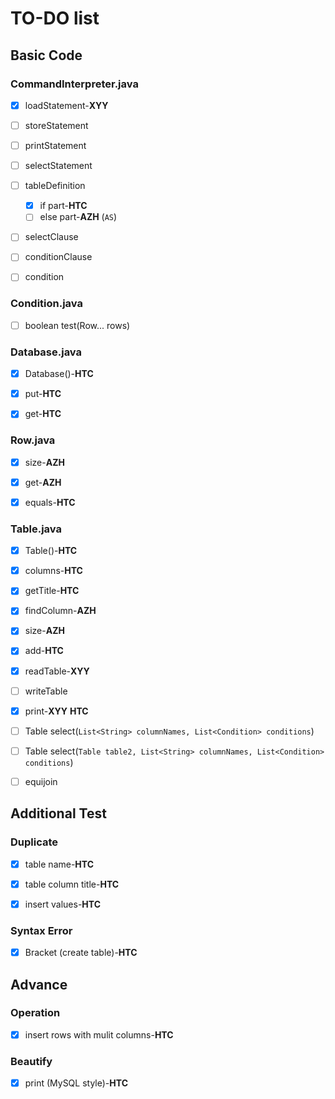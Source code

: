 # TO-DO list

## Basic Code

### CommandInterpreter.java

- [x] loadStatement-**XYY**

- [ ] storeStatement

- [ ] printStatement

- [ ] selectStatement

- [ ] tableDefinition  
	- [x] if part-**HTC**
	- [ ] else part-**AZH** (`AS`)

- [ ] selectClause

- [ ] conditionClause

- [ ] condition

### Condition.java

- [ ] boolean test(Row... rows)

### Database.java

- [x] Database()-**HTC**

- [x] put-**HTC**

- [x] get-**HTC**

### Row.java

- [x] size-**AZH**

- [x] get-**AZH**

- [x] equals-**HTC**

### Table.java

- [x] Table()-**HTC**

- [x] columns-**HTC**

- [x] getTitle-**HTC**

- [x] findColumn-**AZH**

- [x] size-**AZH**

- [x] add-**HTC** 

- [x] readTable-**XYY**

- [ ] writeTable

- [x] print-**XYY** **HTC**

- [ ] Table select(`List<String> columnNames, List<Condition> conditions`)

- [ ] Table select(`Table table2, List<String> columnNames, List<Condition> conditions`)

- [ ] equijoin

## Additional Test

### Duplicate

- [x] table name-**HTC**

- [x] table column title-**HTC**

- [x] insert values-**HTC**

### Syntax Error

- [x] Bracket (create table)-**HTC**

## Advance

### Operation

- [x] insert rows with mulit columns-**HTC**

### Beautify

- [x] print (MySQL style)-**HTC**



